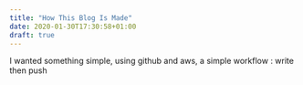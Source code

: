 ```yaml
---
title: "How This Blog Is Made"
date: 2020-01-30T17:30:58+01:00
draft: true
---
```


I wanted something simple, using github and aws, a simple workflow : write then push

